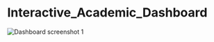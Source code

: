 # Interactive_Academic_Dashboard
![Dashboard screenshot 1](https://github.com/user-attachments/assets/4b76245d-3d38-4638-987b-3f6902fa93fd)
